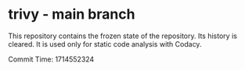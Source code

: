 # trivy - main branch

This repository contains the frozen state of the repository.
Its history is cleared. It is used only for static code
analysis with Codacy.

Commit Time: 1714552324